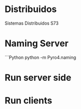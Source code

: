 # Distribuidos
Sistemas Distribuidos S73

# Naming Server
´´´Python
python -m Pyro4.naming

# Run server side
# Run clients